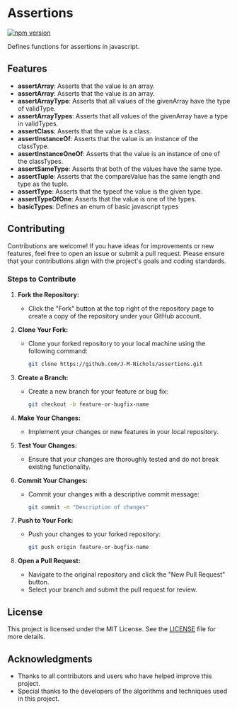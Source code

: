 # Assertions

[![npm version](https://badge.fury.io/js/@nichathan-gaming%2Fassertions.svg)](https://badge.fury.io/js/@nichathan-gaming%2Fassertions)

Defines functions for assertions in javascript.

## Features

- **assertArray**: Asserts that the value is an array.
- **assertArray**: Asserts that the value is an array.
- **assertArrayType**: Asserts that all values of the givenArray have the type of validType.
- **assertArrayTypes**: Asserts that all values of the givenArray have a type in validTypes.
- **assertClass**: Asserts that the value is a class.
- **assertInstanceOf**: Asserts that the value is an instance of the classType.
- **assertInstanceOneOf**: Asserts that the value is an instance of one of the classTypes.
- **assertSameType**: Asserts that both of the values have the same type.
- **assertTuple**: Asserts that the compareValue has the same length and type as the tuple.
- **assertType**: Asserts that the typeof the value is the given type.
- **assertTypeOfOne**: Asserts that the value is one of the types.
- **basicTypes**: Defines an enum of basic javascript types

## Contributing

Contributions are welcome! If you have ideas for improvements or new features, feel free to open an issue or submit a pull request. Please ensure that your contributions align with the project's goals and coding standards.

### Steps to Contribute

1. **Fork the Repository:**

   - Click the "Fork" button at the top right of the repository page to create a copy of the repository under your GitHub account.

2. **Clone Your Fork:**

   - Clone your forked repository to your local machine using the following command:

     ```bash
     git clone https://github.com/J-M-Nichols/assertions.git
     ```

3. **Create a Branch:**

   - Create a new branch for your feature or bug fix:

     ```bash
     git checkout -b feature-or-bugfix-name
     ```

4. **Make Your Changes:**

   - Implement your changes or new features in your local repository.

5. **Test Your Changes:**

   - Ensure that your changes are thoroughly tested and do not break existing functionality.

6. **Commit Your Changes:**

   - Commit your changes with a descriptive commit message:

     ```bash
     git commit -m "Description of changes"
     ```

7. **Push to Your Fork:**

   - Push your changes to your forked repository:

     ```bash
     git push origin feature-or-bugfix-name
     ```

8. **Open a Pull Request:**

   - Navigate to the original repository and click the "New Pull Request" button.
   - Select your branch and submit the pull request for review.

## License

This project is licensed under the MIT License. See the [LICENSE](LICENSE.txt) file for more details.

## Acknowledgments

- Thanks to all contributors and users who have helped improve this project.
- Special thanks to the developers of the algorithms and techniques used in this project.
